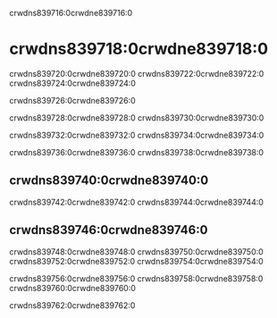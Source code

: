 crwdns839716:0crwdne839716:0
# crwdns839718:0crwdne839718:0

crwdns839720:0crwdne839720:0 crwdns839722:0crwdne839722:0 crwdns839724:0crwdne839724:0

crwdns839726:0crwdne839726:0

crwdns839728:0crwdne839728:0 crwdns839730:0crwdne839730:0

crwdns839732:0crwdne839732:0 crwdns839734:0crwdne839734:0

crwdns839736:0crwdne839736:0 crwdns839738:0crwdne839738:0

## crwdns839740:0crwdne839740:0
crwdns839742:0crwdne839742:0 crwdns839744:0crwdne839744:0 <!--(Link to legal advice disclaimer)-->

## crwdns839746:0crwdne839746:0
crwdns839748:0crwdne839748:0 crwdns839750:0crwdne839750:0 crwdns839752:0crwdne839752:0 crwdns839754:0crwdne839754:0

crwdns839756:0crwdne839756:0 crwdns839758:0crwdne839758:0 crwdns839760:0crwdne839760:0

crwdns839762:0crwdne839762:0 
